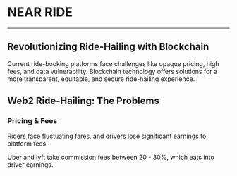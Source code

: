 # NEAR RIDE

---

## Revolutionizing Ride-Hailing with Blockchain

Current ride-booking platforms face challenges like opaque pricing, high fees, and data vulnerability. Blockchain technology offers solutions for a more transparent, equitable, and secure ride-hailing experience.

## Web2 Ride-Hailing: The Problems

### Pricing & Fees

Riders face fluctuating fares, and drivers lose significant earnings to platform fees.

Uber and lyft take commission fees between 20 - 30%, which eats into driver earnings.
